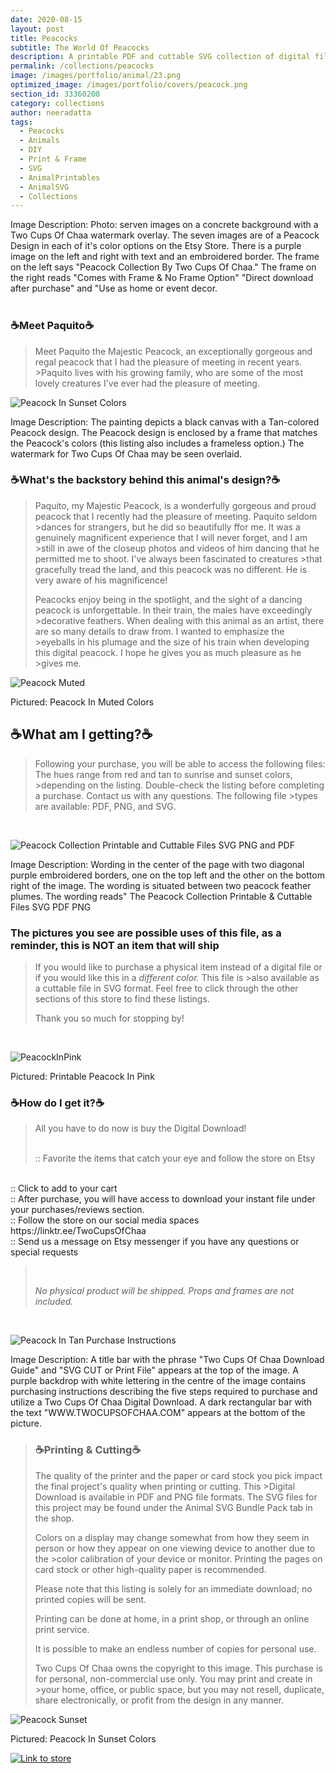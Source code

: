 ```yaml
---
date: 2020-08-15
layout: post
title: Peacocks
subtitle: The World Of Peacocks 
description: A printable PDF and cuttable SVG collection of digital files
permalink: /collections/peacocks
image: /images/portfolio/animal/23.png
optimized_image: /images/portfolio/covers/peacock.png
section_id: 33360208
category: collections
author: neeradatta
tags:
  - Peacocks
  - Animals
  - DIY
  - Print & Frame
  - SVG
  - AnimalPrintables
  - AnimalSVG
  - Collections
---
```


Image Description: Photo: serven images on a concrete background with a Two Cups Of Chaa watermark overlay. The seven images are of a Peacock Design in each of it's color options on the Etsy Store. There is a purple image on the left and right with text and an embroidered border. The frame on the left says "Peacock Collection By Two Cups Of Chaa." The frame on the right reads "Comes with Frame & No Frame Option" "Direct download after purchase" and "Use as home or event decor.
<br/>
<br/>

### ☕Meet Paquito☕
>Meet Paquito the Majestic Peacock, an exceptionally gorgeous and regal peacock that I had the pleasure of meeting in recent years. >Paquito lives with his growing family, who are some of the most lovely creatures I've ever had the pleasure of meeting.
>

![Peacock In Sunset Colors](https://i.etsystatic.com/21226651/r/il/410e9e/3656434083/il_794xN.3656434083_s6ep.jpg)

Image Description: The painting depicts a black canvas with a Tan-colored Peacock design. The Peacock design is enclosed by a frame that matches the Peacock's colors (this listing also includes a frameless option.) The watermark for Two Cups Of Chaa may be seen overlaid.
<br/>

### ☕What's the backstory behind this animal's design?☕
>Paquito, my Majestic Peacock, is a wonderfully gorgeous and proud peacock that I recently had the pleasure of meeting. Paquito seldom >dances for strangers, but he did so beautifully ffor me. It was a genuinely magnificent experience that I will never forget, and I am >still in awe of the closeup photos and videos of him dancing that he permitted me to shoot. I've always been fascinated to creatures >that gracefully tread the land, and this peacock was no different. He is very aware of his magnificence!
>
>Peacocks enjoy being in the spotlight, and the sight of a dancing peacock is unforgettable. In their train, the males have exceedingly >decorative feathers. When dealing with this animal as an artist, there are so many details to draw from. I wanted to emphasize the >eyeballs in his plumage and the size of his train when developing this digital peacock. I hope he gives you as much pleasure as he >gives me.
>
![Peacock Muted](https://i.etsystatic.com/21226651/r/il/45ee65/3624837080/il_794xN.3624837080_oi8g.jpg)

Pictured: Peacock In Muted Colors

## ☕What am I getting?☕
>Following your purchase, you will be able to access the following files: The hues range from red and tan to sunrise and sunset colors, >depending on the listing. Double-check the listing before completing a purchase. Contact us with any questions. The following file >types are available: PDF, PNG, and SVG.
<br/>

![Peacock Collection Printable and Cuttable Files SVG PNG and PDF](https://i.etsystatic.com/21226651/r/il/1a2da5/3672472909/il_794xN.3672472909_dy32.jpg)

Image Description: Wording in the center of the page with two diagonal purple embroidered borders, one on the top left and the other on the bottom right of the image. The wording is situated between two peacock feather plumes. The wording reads" The Peacock Collection Printable & Cuttable Files SVG  PDF  PNG

### The pictures you see are possible uses of this file, as a reminder, this is NOT an item that will ship
>If you would like to purchase a physical item instead of a digital file or if you would like this in a *different color.* This file is >also available as a cuttable file in SVG format. Feel free to click through the other sections of this store to find these listings.
>
>Thank you so much for stopping by!
<br/>

![PeacockInPink](https://i.etsystatic.com/21226651/r/il/ecc627/3653790303/il_794xN.3653790303_iha0.jpg)

Pictured: Printable Peacock In Pink

### ☕How do I get it?☕
>All you have to do now is buy the Digital Download!
>
> <br/>
> :: Favorite the items that catch your eye and follow the store on Etsy
<br/>
:: Click to add to your cart
<br/>
:: After purchase, you will have access to download your instant file under your purchases/reviews section. 
<br/>
:: Follow the store on our social media spaces https://linktr.ee/TwoCupsOfChaa
<br/>
:: Send us a message on Etsy messenger if you have any questions or special requests 

> <br/> 
>
>
>*No physical product will be shipped. Props and frames are not included.*
>

<br/>

![Peacock In Tan Purchase Instructions](https://i.etsystatic.com/21226651/r/il/ed5b57/2577651050/il_794xN.2577651050_rsvk.jpg)

Image Description: A title bar with the phrase "Two Cups Of Chaa Download Guide" and "SVG CUT or Print File" appears at the top of the image. A purple backdrop with white lettering in the centre of the image contains purchasing instructions describing the five steps required to purchase and utilize a Two Cups Of Chaa Digital Download. A dark rectangular bar with the text "WWW.TWOCUPSOFCHAA.COM" appears at the bottom of the picture.

> ### ☕Printing & Cutting☕
>The quality of the printer and the paper or card stock you pick impact the final project's quality when printing or cutting. This >Digital Download is available in PDF and PNG file formats. The SVG files for this project may be found under the Animal SVG Bundle Pack
>tab in the shop.
>
>Colors on a display may change somewhat from how they seem in person or how they appear on one viewing device to another due to the >color calibration of your device or monitor. Printing the pages on card stock or other high-quality paper is recommended.
>
>Please note that this listing is solely for an immediate download; no printed copies will be sent.
>
>Printing can be done at home, in a print shop, or through an online print service.
>
>It is possible to make an endless number of copies for personal use. 
>
>Two Cups Of Chaa owns the copyright to this image. This purchase is for personal, non-commercial use only. You may print and create in >your home, office, or public space, but you may not resell, duplicate, share electronically, or profit from the design in any manner.
>





![Peacock Sunset](https://i.etsystatic.com/21226651/r/il/632794/2577644766/il_1588xN.2577644766_hdzl.jpg)

Pictured: Peacock In Sunset Colors

[![Link to store](\images\portfolio\photo\printables.png)](https://www.etsy.com/shop/TwoCupsOfChaa)